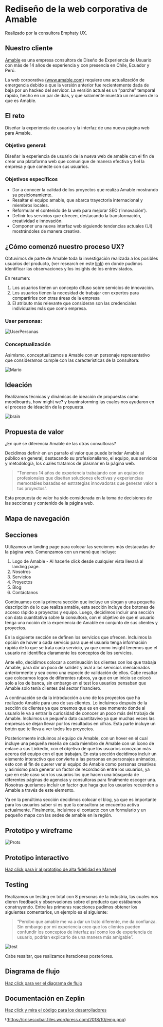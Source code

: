 # Rediseño de la web corporativa de Amable
Realizado por la consultora Emphaty UX.


## Nuestro cliente

[Amable](http://www.amable.com/) es una empresa consultora de Diseño de Experiencia de
Usuario con más de 14 años de experiencia y con presencia en Chile, Ecuador y Perú.

La web corporativa [(www.amable.com)](http://www.amable.com/) requiere una actualización
de emergencia debido a que la versión anterior fue recientemente dada de baja por un hackeo
del servidor. La versión actual es un "parche" temporal rápido, hecho en un par de días,
y que solamente muestra un resumen de lo que es Amable.

## El reto
Diseñar la experiencia de usuario y la interfaz de una nueva página web para Amable.


### Objetivo general:
Diseñar la experiencia de usuario de la nueva web de amable con el fin de crear una plataforma web que comunique de manera efectiva y fiel la empresa y que conecte con sus usuarios.

### Objetivos específicos
- Dar a conocer la calidad de los proyectos que realiza Amable mostrando su posicionamiento.
- Resaltar el equipo amable, que abarca trayectoria internacional y miembros locales.
- Reformular el contenido de la web para  mejorar SEO (‘innovación’).
- Definir los servicios que ofrecen, destacando la transformación, creatividad e innovación.
- Componer una nueva interfaz web siguiendo tendencias actuales (UI) mostrándoles de manera creativa.

## ¿Cómo comenzó nuestro proceso UX? 
Obtuvimos de parte de Amable toda la investigación realizada a los posibles usuarios del producto, (ver research en este  [link](https://github.com/CrisEscobar/lim-2018-01-ux-web-amable/blob/master/documentos/research_web_amable.pdf)) en donde pudimos identificar las observaciones y los insights de los entrevistados.

En resumen:

1) Los usuarios tienen un concepto difuso sobre servicios de innovación.
2) Los usuarios tienen la necesidad de trabajar con expertos para compartirlos con otras áreas de la empresa
3) El atributo más relevante que consideran son las credenciales individuales más que como empresa.

### User personas:

![UserPersonas](https://crisescobar.files.wordpress.com/2018/10/user-p.png)

### Conceptualización

Asimismo, conceptualizamos a Amable con un personaje representativo que consideramos cumple con las características de la consultora:

![Mario](https://crisescobar.files.wordpress.com/2018/10/marito.png)

## Ideación

Realizamos técnicas y dinámicas de ideación de propuestas como moodboards, how might we? y braninstorming las cuales nos ayudaron en el proceso de ideación de la propuesta. 

![brain](https://crisescobar.files.wordpress.com/2018/10/img_20181016_154229138.jpg)

## Propuesta de valor 

¿En qué se diferencia Amable de las otras consultoras?

Decidimos definir en un parrafo el valor que puede brindar Amable al público en general, destacando su profesionalismo, el equipo, sus servicios y metodología, los cuales tratamos de plasmar en la página web.

> "Tenemos 14 años de experiencia trabajando con un equipo de profesionales que diseñan soluciones efectivas y experiencias memorables basadas en estrategias innovadoras que generan valor a tus proyectos".

Esta propuesta de valor ha sido considerada en la toma de decisiones de las secciones y contenido de la página web.

## Mapa de navegación

## Secciones
Utilizamos un landing page para colocar las secciones más destacadas de la página web. Comenzamos con un menú que incluye:
1) Logo de Amable - Al hacerle click desde cualquier vista llevará al landing page.
2) Nosotros
3) Servicios
4) Proyectos
5) Blog
6) Contáctanos

Continuamos con la primera sección que incluye un slogan y una pequeña descripción de lo que realiza amable, esta sección incluye dos botones de acceso rápido a proyectos y equipo.
Luego, decidimos incluir una sección con data cuantitativa sobre la consultora, con el objetivo de que el usuario tenga una noción de la experiencia de Amable en conjunto de sus clientes y proyectos.

En la siguiente sección se definen los servicios que ofrecen. Incluimos la opción de hover a cada servicio para que el usuario tenga información rápida de lo que se trata cada servicio, ya que como insight tenemos que el usuario no identifica claramente los conceptos de los servicios.

Ante ello, decidimos colocar a continuación los clientes con los que trabaja Amable, para dar un poco de solidez y aval a los servicios mencionados anteriormente y sea como una especie de validación de ellos. Cabe resaltar que colocamos logos de diferentes rubros, ya que en un inicio se colocó solo a los de banca, sin embargo en el test los usuarios pensaban que Amable solo tenía clientes del sector financiero.

A continuación se da la introducción a uno de los proyectos que ha realizado Amable para uno de sus clientes. Lo incluimos después de la sección de clientes ya que creemos que es en ese momento donde al usuario le va a entrar la curiosidad de conocer un poco más del trabajo de Amable. Incluimos un pequeño dato cuantitavivo ya que muchas veces las empresas se dejan llevar por los resultados en cifras. Esta parte incluye un botón que te lleva a ver todos los proyectos.

Posteriormente incluimos al equipo de Amable, con un hover en el cual incluye una pequeña reseña de cada miembro de Amable con un ícono de enlace a sus Linkedin, con el objetivo de que los usuarios conozcan más acerca del equipo con el que trabajan. 
En esta sección decidimos incluir un elemento interactivo que convierte a las personas en personajes animados, esto con el fin de querer ver al equipo de Amable como personas creativas y asimismo para generar un factor de recordación entre los usuarios, ya que en este caso son los usuarios los que hacen una búsqueda de diferentes páginas de agencias y consultoras para finalmente escoger una. Nosotras queríamos incluir un factor que haga que los usuarios recuerden a Amable a través de este elemento.

Ya en la penúltima sección decidimos colocar el blog, ya que es importante para los usuarios saber si es que la consultora se encuentra activa actualmente. Finalmente, incluimos el contacto con un formulario y un pequeño mapa con las sedes de amable en la región.


## Prototipo y wireframe

![Prots](https://crisescobar.files.wordpress.com/2018/10/prot.png)

## Prototipo interactivo
[Haz click para ir al prototipo de alta fidelidad en Marvel]()


## Testing

Realizamos un testing en total con 8 personas de la industria, las cuales nos dieron feedback y observaciones sobre el producto que estábamos construyendo. Entre las primeras reacciones pudimos obtener los siguientes comentarios, un ejemplo es el siguiente:
> “Percibo que amable me va a dar un trato diferente, me da confianza. Sin embargo por mi experiencia creo que los clientes pueden confundir los conceptos de interfaz así como los de experiencia de usuario, podrían explicarlo de una manera más amigable”. 

![test](https://crisescobar.files.wordpress.com/2018/10/44695995_10160844359900265_5653927298148073472_o.jpg)

Cabe resaltar, que realizamos iteraciones posteriores.

## Diagrama de flujo
[Haz click para ver el diagrama de flujo]()

## Documentación en Zeplin 
[Haz click y mira el código para los desarrolladores]()

!(https://crisescobar.files.wordpress.com/2018/10/emp.png)




